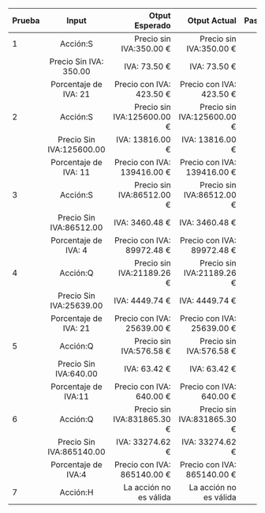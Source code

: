 | Prueba |     Input                |  Otput Esperado           |  Otput Actual              | Pass/Fail |
|--------|:------------------------:|--------------------------:|---------------------------:|----------:|
|1       |  Acción:S                |Precio sin IVA:350.00 €    |Precio sin IVA:350.00 €     |Pass       |
|        |  Precio Sin IVA: 350.00  |IVA: 73.50 €               |IVA: 73.50 €                |           |
|        |  Porcentaje de IVA: 21   |Precio con IVA: 423.50 €   |Precio con IVA: 423.50 €    |           |
|2       |  Acción:S                |Precio sin IVA:125600.00 € |Precio sin IVA:125600.00 €  |Pass       |
|        |  Precio Sin IVA:125600.00|IVA: 13816.00 €            |IVA: 13816.00 €             |           |
|        |  Porcentaje de IVA: 11   |Precio con IVA: 139416.00 €|Precio con IVA: 139416.00 € |           |
|3       |  Acción:S                |Precio sin IVA:86512.00 €  |Precio sin IVA:86512.00 €   |Pass       |
|        |  Precio Sin IVA:86512.00 |IVA: 3460.48 €             |IVA: 3460.48 €              |           |
|        |  Porcentaje de IVA: 4    |Precio con IVA: 89972.48 € |Precio con IVA: 89972.48 €  |           |
|4       |  Acción:Q                |Precio sin IVA:21189.26 €  |Precio sin IVA:21189.26 €   |Pass       |
|        |  Precio Sin IVA:25639.00 |IVA: 4449.74 €             |IVA: 4449.74 €              |           |
|        |  Porcentaje de IVA: 21   |Precio con IVA: 25639.00 € |Precio con IVA: 25639.00 €  |           |
|5       |  Acción:Q                |Precio sin IVA:576.58 €    |Precio sin IVA:576.58 €     |Pass       |
|        |  Precio Sin IVA:640.00   |IVA: 63.42 €               |IVA: 63.42 €                |           |
|        |  Porcentaje de IVA:11    |Precio con IVA: 640.00 €   |Precio con IVA: 640.00 €    |           |
|6       |  Acción:Q                |Precio sin IVA:831865.30 € |Precio sin IVA:831865.30 €  |Pass       |
|        |  Precio Sin IVA:865140.00|IVA: 33274.62 €            |IVA: 33274.62 €             |           |
|        |  Porcentaje de IVA:4     |Precio con IVA: 865140.00 €|Precio con IVA: 865140.00 € |           |
|7       |  Acción:H                |La acción no es válida     |La acción no es válida      |Pass       |
